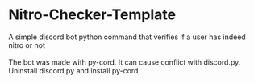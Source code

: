 # Nitro-Checker-Template
A simple discord bot python command that verifies if a user has indeed nitro or not <br/> <br/>
The bot was made with py-cord. It can cause conflict with discord.py. Uninstall discord.py and install py-cord
